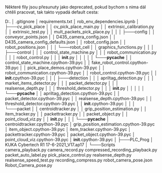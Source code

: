 Některé fily jsou přesunuty jako deprecated, pokud bychom s nima dál chtěli pracovat, tak takto vypadá default cesta:

D:.
│   .gitignore
│   requirements.txt
│   rob_env_dependencies.ipynb
│
├───cv_pick_place
│   │   cv_pick_place_main.py
│   │   extrinsic_calibration.py
│   │   extrinsic_test.py
│   │   mult_packets_pick_place.py
│   │
│   ├───config
│   │       conveyor_points.json
│   │       D435_camera_config.json
│   │       D435_camera_config_defaults.json
│   │       robot_config.json
│   │       robot_positions.json
│   │
│   └───robot_cell
│       │   graphics_functions.py
│       │
│       ├───control
│       │   │   control_state_machine.py
│       │   │   robot_communication.py
│       │   │   robot_control.py
│       │   │   __init__.py
│       │   │
│       │   └───__pycache__
│       │           control_state_machine.cpython-39.pyc
│       │           fake_robot_control.cpython-39.pyc
│       │           pick_place_demos.cpython-39.pyc
│       │           robot_communication.cpython-39.pyc
│       │           robot_control.cpython-39.pyc
│       │           __init__.cpython-39.pyc
│       │
│       ├───detection
│       │   │   apriltag_detection.py
│       │   │   market_items_detector.py
│       │   │   packet_detector.py
│       │   │   realsense_depth.py
│       │   │   threshold_detector.py
│       │   │   __init__.py
│       │   │
│       │   └───__pycache__
│       │           apriltag_detection.cpython-39.pyc
│       │           packet_detector.cpython-39.pyc
│       │           realsense_depth.cpython-39.pyc
│       │           threshold_detector.cpython-39.pyc
│       │           __init__.cpython-39.pyc
│       │
│       └───packet
│           │   centroidtracker.py
│           │   grip_position_estimation.py
│           │   item_tracker.py
│           │   packettracker.py
│           │   packet_object.py
│           │   point_cloud_viz.py
│           │   __init__.py
│           │
│           └───__pycache__
│                   centroidtracker.cpython-39.pyc
│                   grip_position_estimation.cpython-39.pyc
│                   item_object.cpython-39.pyc
│                   item_tracker.cpython-39.pyc
│                   packettracker.cpython-39.pyc
│                   packet_object.cpython-39.pyc
│                   point_cloud_viz.cpython-39.pyc
│                   __init__.cpython-39.pyc
│
├───PLC_Prog
│       KUKA Cybertech R1 17-6-2021_V17.ap17
│
└───Scripts
        camera_playback.py
        camera_record.py
        compressed_recording_playback.py
        packet_auto_label.py
        pick_place_control.py
        realsense_depth.py
        realsense_speed_test.py
        recording_compress.py
        robot_camera_pose.json
        Robot_Camera_pose.py
